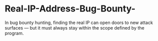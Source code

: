 # Real-IP-Address-Bug-Bounty-
In bug bounty hunting, finding the real IP can open doors to new attack surfaces — but it must always stay within the scope defined by the program.
